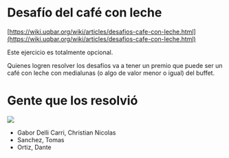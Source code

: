# Desafío del café con leche

[https://wiki.uqbar.org/wiki/articles/desafios-cafe-con-leche.html](https://wiki.uqbar.org/wiki/articles/desafios-cafe-con-leche.html)

Este ejercicio es totalmente opcional.

Quienes logren resolver los desafíos va a tener un premio que puede ser un café con leche con medialunas (o algo de valor menor o igual) del buffet.

# Gente que los resolvió

![](https://i.imgur.com/p2FKUPJ.png)

- Gabor Delli Carri, Christian Nicolas
- Sanchez, Tomas
- Ortiz, Dante

